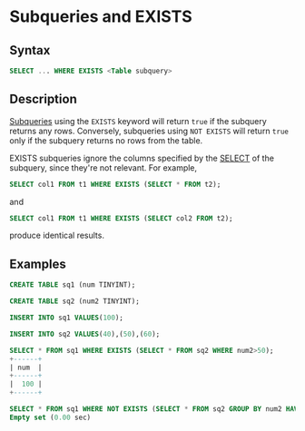 # Subqueries and EXISTS

## Syntax

```sql
SELECT ... WHERE EXISTS <Table subquery>
```

## Description

[Subqueries](/sql-statements-structure/sql-statements/data-manipulation/selecting-data/joins-subqueries/subqueries/) using the `EXISTS` keyword will return `true` if the subquery returns any rows. Conversely, subqueries using `NOT EXISTS` will return `true` only if the subquery returns no rows from the table.

EXISTS subqueries ignore the columns specified by the [SELECT](/sql-statements-structure/sql-statements/data-manipulation/selecting-data/select/) of the subquery, since they're not relevant. For example,

```sql
SELECT col1 FROM t1 WHERE EXISTS (SELECT * FROM t2); 
```

and

```sql
SELECT col1 FROM t1 WHERE EXISTS (SELECT col2 FROM t2); 
```

produce identical results.

## Examples

```sql
CREATE TABLE sq1 (num TINYINT);

CREATE TABLE sq2 (num2 TINYINT);

INSERT INTO sq1 VALUES(100);

INSERT INTO sq2 VALUES(40),(50),(60);

SELECT * FROM sq1 WHERE EXISTS (SELECT * FROM sq2 WHERE num2>50);
+------+
| num  |
+------+
|  100 |
+------+

SELECT * FROM sq1 WHERE NOT EXISTS (SELECT * FROM sq2 GROUP BY num2 HAVING MIN(num2)=40);
Empty set (0.00 sec)
```